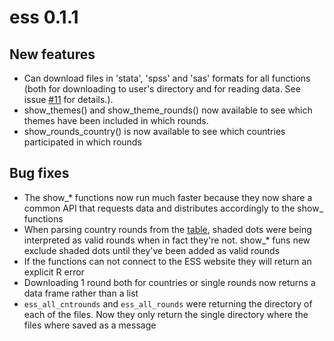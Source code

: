 # ess 0.1.1

## New features

* Can download files in 'stata', 'spss' and 'sas' formats for all functions (both for downloading to user's directory and for reading data. See issue [#11](https://github.com/cimentadaj/ess/issues/11) for details.).
* show_themes() and show_theme_rounds() now available to see which themes have been included in which rounds.
* show_rounds_country() is now available to see which countries participated in which rounds

## Bug fixes
* The show_* functions now run much faster because they now share a common API that requests data and distributes accordingly to the show_ functions
* When parsing country rounds from the [table](http://www.europeansocialsurvey.org/data/country_index.html), shaded dots were being interpreted as valid rounds when in fact they're not. show_* funs new exclude shaded dots until they've been added as valid rounds
* If the functions can not connect to the ESS website they will return an explicit R error
* Downloading 1 round both for countries or single rounds now returns a data frame rather than a list
* `ess_all_cntrounds` and `ess_all_rounds` were returning the directory of each of the files. Now they only return the single directory where the files where saved as a message